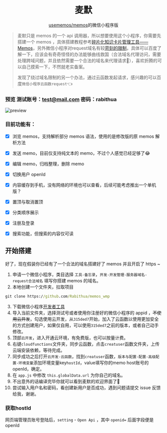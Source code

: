 <h1 align='center'>麦默</h1>

<p align='center'><a href="https://github.com/usememos/memos">usememos/memos</a>的微信小程序版</p>

> 麦默只是 memos 的一个 api 调用器，所以想要使用这个小程序，你需要先搭建一个 memos ，具体搭建教程参考[碎片化知识卡片管理工具——Memos](https://blog.laoda.de/archives/docker-install-memos)，另外微信小程序对request域名有较[苛刻的限制](https://developers.weixin.qq.com/miniprogram/dev/framework/ability/network.html)，具体可以百度了解一下，应该会有奇奇怪怪的办法能够曲线救国（合法域名代理访问，需要处理跨域问题，并且依然需要一个合法的域名来代理请求👶），喜欢折腾的可以自己摸索一下，不然就老实备案。
> 
> 发现了绕过域名限制的另一个办法，通过云函数发起请求，感兴趣的可以百度`微信小程序云函数request`👈

### 预览 测试账号：test@mail.com 密码：rabithua

![preview](https://user-images.githubusercontent.com/34543831/188306443-d7e1d601-e258-43ab-ad10-f9174a350e24.png)

### 目前功能有：

- [x] 浏览 memos，支持解析部分 memos 语法，使用的是修改版的原 memos 解析方法
- [x] 发送 memo，目前仅支持纯文本的 memo，不过个人感觉已经足够了😂
- [x] 编辑 memo，归档整理，删除 memo
- [x] 切换用户 openId
- [x] 内容缓存到手机，没有网络的环境也可以查看，后续可能考虑推出一个单机版？
- [x] 置顶与取消置顶
- [x] 分类顺序展示
- [x] 注册及登录
- [x] 搜索功能，但搜索的内容仅可读


## 开始搭建

好了，现在假装你已经有了一个合法的域名搭建好了 memos 并且开启了 https ~

1. 申请一个微信小程序，类目选择 `工具-备忘录`，`开发-开发管理-服务器域名-request合法域名` 填写你搭建 memos 的域名。
2. 本地创建一个文件夹，拉取项目
```cmd
git clone https://github.com/Rabithua/memos_wmp
```
3. 下载微信小程序[开发者工具](https://developers.weixin.qq.com/miniprogram/dev/devtools/download.html)
4. 导入当前文件夹，选择测试号或者使用你注册好的微信小程序的 appid ，~~不使用云开发~~，勾选使用云开发，从`315ded7`开始，加入了云函数以使用更加安全的方式创建用户，如果仅自用，可以使用`315ded7`之前的版本，或者自己动手修改。
5. 顶部`云开发`，进入开通云环境，有免费版，也可以按量计费。
6. 右键`cloudfunctions`文件夹，同步云函数，点击`creatuser`函数文件夹，上传云端安装依赖，等待完成。
7. 同步成功之后打开`云开发-云函数`，找到`creatuser`函数，`版本与配置-配置-高级配置-环境变量`添加环境变量key`hostId`，value填写你的memo host账号的openId，确定。
8. 在 `app.js` 中修改 `this.globalData.url` 为你自己的域名。
9. 不出意外的话编译完毕你就可以看到麦默的欢迎界面了🎉
10. 尝试输入用户名和密码，看创建新用户是否成功，遇到问题请提交 issue 反馈给我，谢谢。

### 获取hostId

网页端管理员账号登陆后，`setting` - `Open Api` ，其中 `openid=` 后面字段便是 openId
